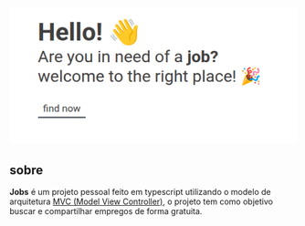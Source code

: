 <div align="center">
    <img src="src/public/assets/layout.png" alt="layout image">
</div>

## sobre

**Jobs** é um projeto pessoal feito em typescript utilizando o modelo de arquitetura [MVC (Model View Controller)](https://www.treinaweb.com.br/blog/o-que-e-mvc#:~:text=O%20MVC%20sugere%20uma%20maneira,camada%20de%20controle%20(controller).), o projeto tem como objetivo buscar e compartilhar empregos de forma gratuita.
